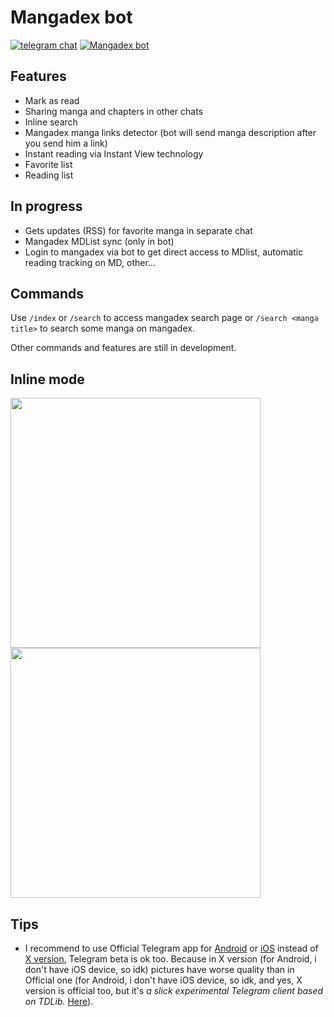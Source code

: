 # Mangadex bot

[![telegram chat](https://img.shields.io/badge/telegram-chat-blue.svg)](https://t.me/joinchat/C3fG501tOFdVUSaOqxDigA) [![Mangadex bot](https://img.shields.io/badge/mangadex-bot-blue.svg)](https://t.me/mymanga_bot)

## Features

- Mark as read
- Sharing manga and chapters in other chats
- Inline search
- Mangadex manga links detector (bot will send manga description after you send him a link)
- Instant reading via Instant View technology
- Favorite list
- Reading list

## In progress

- Gets updates (RSS) for favorite manga in separate chat
- Mangadex MDList sync (only in bot)
- Login to mangadex via bot to get direct access to MDlist, automatic reading tracking on MD, other...

## Commands

Use `/index` or `/search` to access mangadex search page or `/search <manga title>` to search some manga on mangadex.  

Other commands and features are still in development.  

## Inline mode

<img src="https://i.imgur.com/5i5LiOs.png" height="400"><img src="https://i.imgur.com/UC5Dfg9.png" height="400">

## Tips

- I recommend to use Official Telegram app for [Android](https://telegram.org/dl/android) or [iOS](https://telegram.org/dl/ios) instead of [X version](https://play.google.com/store/apps/details?id=org.thunderdog.challegram&hl=en), Telegram beta is ok too. Because in X version (for Android, i don't have iOS device, so idk) pictures have worse quality than in Official one (for Android, i don't have iOS device, so idk, and yes, X version is official too, but it's _a slick experimental Telegram client based on TDLib._ [Here](https://telegram.org/apps#telegram-database-library-tdlib)).
